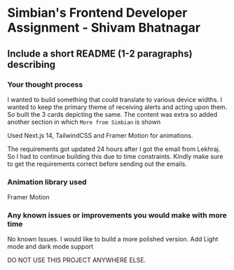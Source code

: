 # Simbian's Frontend Developer Assignment - Shivam Bhatnagar

## Include a short README (1-2 paragraphs) describing

### Your thought process

I wanted to build something that could translate to various device widths. I wanted to keep the primary theme of receiving alerts and acting upon them. So built the 3 cards depicting the same. The content was extra so added another section in which `More from Simbian` is shown

Used Next.js 14, TailwindCSS and Framer Motion for animations.

The requirements got updated 24 hours after I got the email from Lekhraj. So I had to continue building this due to time constraints. Kindly make sure to get the requirements correct before sending out the emails.

### Animation library used

Framer Motion

### Any known issues or improvements you would make with more time

No known Issues. I would like to build a more polished version. Add Light mode and dark mode support

DO NOT USE THIS PROJECT ANYWHERE ELSE.
